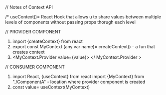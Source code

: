 // Notes of Context API

/* useContext()= React Hook that allows u to share values
between multiple levels of components without passing props thorugh each level

// PROVIDER COMPONENT
1. import {createContext} from react
2. export const MyContext (any var name)= createContext() - a fun that creates context
3. <MyContext.Provider value={value}>
    <Child />
    </ MyContext.Provider >


// CONSUMER COMPONENT
1. import React, {useContext} from react
   import {MyContext} from "./ComponentA" - location where provider component is created
2. const value= useContext(MyContext)
